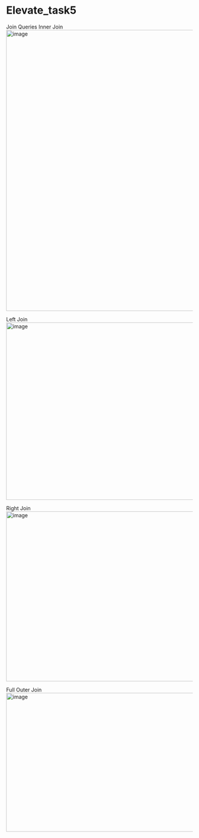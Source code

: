 # Elevate_task5
Join Queries
Inner Join
<img width="1198" height="757" alt="image" src="https://github.com/user-attachments/assets/6c06c984-77dc-4d33-9957-818b61856cf1" />

Left Join
<img width="970" height="478" alt="image" src="https://github.com/user-attachments/assets/2782298c-8c16-4456-993c-d30dc9d062a1" />

Right Join
<img width="916" height="458" alt="image" src="https://github.com/user-attachments/assets/2256da88-3407-4d39-be3f-4060ae6eda85" />

Full Outer Join
<img width="909" height="374" alt="image" src="https://github.com/user-attachments/assets/322076ed-50a8-401a-99f6-5b5dc27508a5" />
